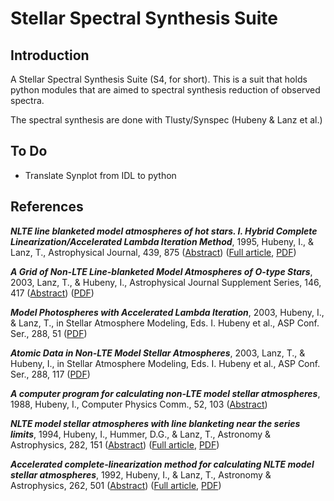 Stellar Spectral Synthesis Suite 
================================

Introduction
------------

A Stellar Spectral Synthesis Suite (S4, for short). This is a suit that holds python modules that are aimed to spectral synthesis reduction of observed spectra.

The spectral synthesis are done with Tlusty/Synspec (Hubeny & Lanz et al.)


To Do
-----

* Translate Synplot from IDL to python

References
----------
***NLTE line blanketed model atmospheres of hot stars. I. Hybrid Complete Linearization/Accelerated Lambda Iteration Method***, 1995, Hubeny, I., & Lanz, T., Astrophysical Journal, 439, 875 ([Abstract](http://adsabs.harvard.edu/cgi-bin/nph-bib_query?1995ApJ...439..875H&db_key=AST)) ([Full article](http://adsabs.harvard.edu/cgi-bin/nph-article_query?1995ApJ...439..875H&db_key=AST), [PDF](http://nova.astro.umd.edu/Tlusty2002/pdf/1995ApJ...439..875H.pdf)) 

***A Grid of Non-LTE Line-blanketed Model Atmospheres of O-type Stars***, 2003, Lanz, T., & Hubeny, I., Astrophysical Journal Supplement Series, 146, 417 ([Abstract](http://adsabs.harvard.edu/cgi-bin/nph-bib_query?2003ApJS..146..417L&db_key=AST)) ([PDF](http://nova.astro.umd.edu/Tlusty2002/pdf/2003ApJS146.pdf)) 

***Model Photospheres with Accelerated Lambda Iteration***, 2003, Hubeny, I., & Lanz, T., in Stellar Atmosphere Modeling, Eds. I. Hubeny et al., ASP Conf. Ser., 288, 51 ([PDF](http://nova.astro.umd.edu/Tlusty2002/pdf/atmos02_hubeny.pdf)) 

***Atomic Data in Non-LTE Model Stellar Atmospheres***, 2003, Lanz, T., & Hubeny, I., in Stellar Atmosphere Modeling, Eds. I. Hubeny et al., ASP Conf. Ser., 288, 117 ([PDF](http://nova.astro.umd.edu/Tlusty2002/pdf/atmos02_lanz.pdf)) 

***A computer program for calculating non-LTE model stellar atmospheres***, 1988, Hubeny, I., Computer Physics Comm., 52, 103 ([Abstract](http://adsabs.harvard.edu/cgi-bin/nph-bib_query?1988CoPhC..52..103H&db_key=AST)) 

***NLTE model stellar atmospheres with line blanketing near the series limits***, 1994, Hubeny, I., Hummer, D.G., & Lanz, T., Astronomy & Astrophysics, 282, 151 ([Abstract](http://adsabs.harvard.edu/cgi-bin/nph-bib_query?1994A&A...282..151H&db_key=AST)) ([Full article](http://adsabs.harvard.edu/cgi-bin/nph-article_query?1994A&A...282..151H&db_key=AST), [PDF](http://nova.astro.umd.edu/Tlusty2002/pdf/1994A+A...282..151H.pdf)) 

***Accelerated complete-linearization method for calculating NLTE model stellar atmospheres***, 1992, Hubeny, I., & Lanz, T., Astronomy & Astrophysics, 262, 501 ([Abstract](http://adsabs.harvard.edu/cgi-bin/nph-bib_query?1992A&A...262..501H&db_key=AST)) ([Full article](http://adsabs.harvard.edu/cgi-bin/nph-article_query?1992A&A...262..501H&db_key=AST), [PDF](http://nova.astro.umd.edu/Tlusty2002/pdf/1992A+A...262..501H.pdf))
